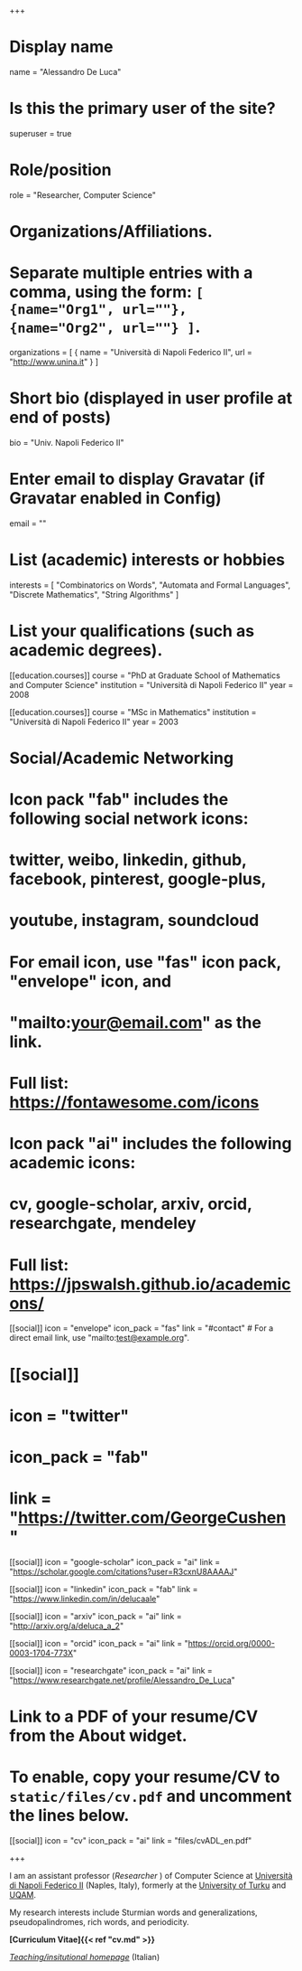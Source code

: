 +++
# Display name
name = "Alessandro De Luca"

# Is this the primary user of the site?
superuser = true

# Role/position
role = "Researcher, Computer Science"

# Organizations/Affiliations.
#   Separate multiple entries with a comma, using the form: `[ {name="Org1", url=""}, {name="Org2", url=""} ]`.
organizations = [ { name = "Università di Napoli Federico II", url = "http://www.unina.it" } ]

# Short bio (displayed in user profile at end of posts)
bio = "Univ. Napoli Federico II"

# Enter email to display Gravatar (if Gravatar enabled in Config)
email = ""

# List (academic) interests or hobbies
interests = [
  "Combinatorics on Words",
  "Automata and Formal Languages",
  "Discrete Mathematics",
  "String Algorithms"
]

# List your qualifications (such as academic degrees).
[[education.courses]]
  course = "PhD at Graduate School of Mathematics and Computer Science"
  institution = "Università di Napoli Federico II"
  year = 2008

[[education.courses]]
  course = "MSc in Mathematics"
  institution = "Università di Napoli Federico II"
  year = 2003

# Social/Academic Networking
#
# Icon pack "fab" includes the following social network icons:
#
#   twitter, weibo, linkedin, github, facebook, pinterest, google-plus,
#   youtube, instagram, soundcloud
#
#   For email icon, use "fas" icon pack, "envelope" icon, and
#   "mailto:your@email.com" as the link.
#
#   Full list: https://fontawesome.com/icons
#
# Icon pack "ai" includes the following academic icons:
#
#   cv, google-scholar, arxiv, orcid, researchgate, mendeley
#
#   Full list: https://jpswalsh.github.io/academicons/

[[social]]
  icon = "envelope"
  icon_pack = "fas"
  link = "#contact"  # For a direct email link, use "mailto:test@example.org".

 # [[social]]
 #  icon = "twitter"
 #  icon_pack = "fab"
 #  link = "https://twitter.com/GeorgeCushen"

[[social]]
  icon = "google-scholar"
  icon_pack = "ai"
  link = "https://scholar.google.com/citations?user=R3cxnU8AAAAJ"

[[social]]
  icon = "linkedin"
  icon_pack = "fab"
  link = "https://www.linkedin.com/in/delucaale"

[[social]]
  icon = "arxiv"
  icon_pack = "ai"
  link = "http://arxiv.org/a/deluca_a_2"

[[social]]
  icon = "orcid"
  icon_pack = "ai"
  link = "https://orcid.org/0000-0003-1704-773X"

[[social]]
  icon = "researchgate"
  icon_pack = "ai"
  link = "https://www.researchgate.net/profile/Alessandro_De_Luca"

# Link to a PDF of your resume/CV from the About widget.
# To enable, copy your resume/CV to `static/files/cv.pdf` and uncomment the lines below.
[[social]]
  icon = "cv"
  icon_pack = "ai"
  link = "files/cvADL_en.pdf"

+++

I am an assistant professor (_Researcher_ ) of Computer Science at
[Università di Napoli Federico II](http://www.unina.it/en_GB/home)
(Naples, Italy), formerly at the
[University of Turku](https://www.utu.fi/en) and [UQAM](https://uqam.ca/).

My research interests include Sturmian words and generalizations,
pseudopalindromes, rich words, and periodicity.

**[Curriculum Vitae]{{< ref "cv.md" >}}**

*[Teaching/insitutional homepage](https://www.docenti.unina.it/alessandro.deluca)*
(Italian)
